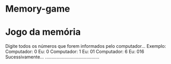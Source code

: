 # Memory-game
# Jogo da memória

Digite todos os números que forem informados pelo computador...
Exemplo:
Computador: 0
Eu: 0
Computador: 1
Eu: 01
Computador: 6
Eu: 016
Sucessivamente...
..........................................
